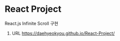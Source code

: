 # React Project
React.js Infinite Scroll 구현
<br>

1. URL
https://daehyeokyou.github.io/React-Project/
<br>
